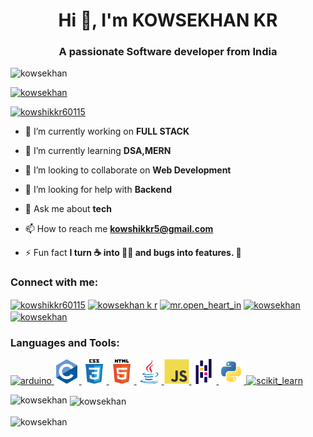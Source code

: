 <h1 align="center">Hi 👋, I'm KOWSEKHAN KR</h1>
<h3 align="center">A passionate Software developer from India</h3>

<p align="left"> <img src="https://komarev.com/ghpvc/?username=kowsekhan&label=Profile%20views&color=0e75b6&style=flat" alt="kowsekhan" /> </p>

<p align="left"> <a href="https://github.com/ryo-ma/github-profile-trophy"><img src="https://github-profile-trophy.vercel.app/?username=kowsekhan" alt="kowsekhan" /></a> </p>

<p align="left"> <a href="https://twitter.com/kowshikkr60115" target="blank"><img src="https://img.shields.io/twitter/follow/kowshikkr60115?logo=twitter&style=for-the-badge" alt="kowshikkr60115" /></a> </p>

- 🔭 I’m currently working on **FULL STACK**

- 🌱 I’m currently learning **DSA,MERN**

- 👯 I’m looking to collaborate on **Web Development**

- 🤝 I’m looking for help with **Backend**

- 💬 Ask me about **tech**

- 📫 How to reach me **kowshikkr5@gmail.com**

- ⚡ Fun fact **I turn ☕ into 🧑‍💻 and bugs into features. 🚀**

<h3 align="left">Connect with me:</h3>
<p align="left">
<a href="https://twitter.com/kowshikkr60115" target="blank"><img align="center" src="https://raw.githubusercontent.com/rahuldkjain/github-profile-readme-generator/master/src/images/icons/Social/twitter.svg" alt="kowshikkr60115" height="30" width="40" /></a>
<a href="https://linkedin.com/in/kowsekhan k r" target="blank"><img align="center" src="https://raw.githubusercontent.com/rahuldkjain/github-profile-readme-generator/master/src/images/icons/Social/linked-in-alt.svg" alt="kowsekhan k r" height="30" width="40" /></a>
<a href="https://instagram.com/mr.open_heart_in" target="blank"><img align="center" src="https://raw.githubusercontent.com/rahuldkjain/github-profile-readme-generator/master/src/images/icons/Social/instagram.svg" alt="mr.open_heart_in" height="30" width="40" /></a>
<a href="https://www.codechef.com/users/kowsekhan" target="blank"><img align="center" src="https://cdn.jsdelivr.net/npm/simple-icons@3.1.0/icons/codechef.svg" alt="kowsekhan" height="30" width="40" /></a>
<a href="https://www.leetcode.com/kowsekhan" target="blank"><img align="center" src="https://raw.githubusercontent.com/rahuldkjain/github-profile-readme-generator/master/src/images/icons/Social/leet-code.svg" alt="kowsekhan" height="30" width="40" /></a>
</p>

<h3 align="left">Languages and Tools:</h3>
<p align="left"> <a href="https://www.arduino.cc/" target="_blank" rel="noreferrer"> <img src="https://cdn.worldvectorlogo.com/logos/arduino-1.svg" alt="arduino" width="40" height="40"/> </a> <a href="https://www.cprogramming.com/" target="_blank" rel="noreferrer"> <img src="https://raw.githubusercontent.com/devicons/devicon/master/icons/c/c-original.svg" alt="c" width="40" height="40"/> </a> <a href="https://www.w3schools.com/css/" target="_blank" rel="noreferrer"> <img src="https://raw.githubusercontent.com/devicons/devicon/master/icons/css3/css3-original-wordmark.svg" alt="css3" width="40" height="40"/> </a> <a href="https://www.w3.org/html/" target="_blank" rel="noreferrer"> <img src="https://raw.githubusercontent.com/devicons/devicon/master/icons/html5/html5-original-wordmark.svg" alt="html5" width="40" height="40"/> </a> <a href="https://www.java.com" target="_blank" rel="noreferrer"> <img src="https://raw.githubusercontent.com/devicons/devicon/master/icons/java/java-original.svg" alt="java" width="40" height="40"/> </a> <a href="https://developer.mozilla.org/en-US/docs/Web/JavaScript" target="_blank" rel="noreferrer"> <img src="https://raw.githubusercontent.com/devicons/devicon/master/icons/javascript/javascript-original.svg" alt="javascript" width="40" height="40"/> </a> <a href="https://pandas.pydata.org/" target="_blank" rel="noreferrer"> <img src="https://raw.githubusercontent.com/devicons/devicon/2ae2a900d2f041da66e950e4d48052658d850630/icons/pandas/pandas-original.svg" alt="pandas" width="40" height="40"/> </a> <a href="https://www.python.org" target="_blank" rel="noreferrer"> <img src="https://raw.githubusercontent.com/devicons/devicon/master/icons/python/python-original.svg" alt="python" width="40" height="40"/> </a> <a href="https://scikit-learn.org/" target="_blank" rel="noreferrer"> <img src="https://upload.wikimedia.org/wikipedia/commons/0/05/Scikit_learn_logo_small.svg" alt="scikit_learn" width="40" height="40"/> </a> </p>

<p><img align="left" src="https://github-readme-stats.vercel.app/api/top-langs?username=kowsekhan&show_icons=true&locale=en&layout=compact" alt="kowsekhan" /></p>

<p>&nbsp;<img align="center" src="https://github-readme-stats.vercel.app/api?username=kowsekhan&show_icons=true&locale=en" alt="kowsekhan" /></p>

<p><img align="center" src="https://github-readme-streak-stats.herokuapp.com/?user=kowsekhan&" alt="kowsekhan" /></p>
